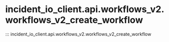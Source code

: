 # incident_io_client.api.workflows_v2.workflows_v2_create_workflow

::: incident_io_client.api.workflows_v2.workflows_v2_create_workflow

